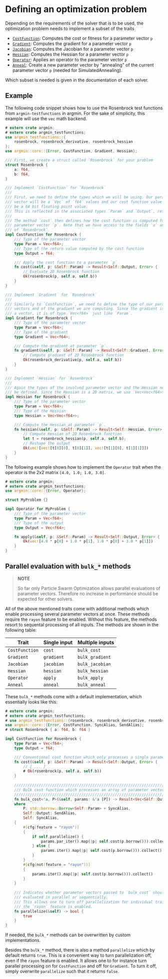 # Defining an optimization problem

Depending on the requirements of the solver that is to be used, the optimization problem needs to implement a subset of the traits

- [`CostFunction`](https://docs.rs/argmin/latest/argmin/core/trait.CostFunction.html): Computes the cost or fitness for a parameter vector `p`
- [`Gradient`](https://docs.rs/argmin/latest/argmin/core/trait.Gradient.html): Computes the gradient for a parameter vector `p`
- [`Jacobian`](https://docs.rs/argmin/latest/argmin/core/trait.Jacobian.html): Computes the Jacobian for a parameter vector `p`
- [`Hessian`](https://docs.rs/argmin/latest/argmin/core/trait.Hessian.html): Computes the Hessian for a parameter vector `p`
- [`Operator`](https://docs.rs/argmin/latest/argmin/core/trait.Operator.html): Applies an operator to the parameter vector `p`
- [`Anneal`](https://docs.rs/argmin/latest/argmin/solver/simulatedannealing/trait.Anneal.html): Create a new parameter vector by "annealing" of the current parameter vector `p` (needed for SimulatedAnnealing).

Which subset is needed is given in the documentation of each solver.

## Example

The following code snippet shows how to use the Rosenbrock test functions from `argmin-testfunctions` in argmin.
For the sake of simplicity, this example will use the `vec` math backend.


```rust
# extern crate argmin;
# extern crate argmin_testfunctions;
use argmin_testfunctions::{
    rosenbrock, rosenbrock_derivative, rosenbrock_hessian
};
use argmin::core::{Error, CostFunction, Gradient, Hessian};

/// First, we create a struct called `Rosenbrock` for your problem
struct Rosenbrock {
    a: f64,
    b: f64,
}

/// Implement `CostFunction` for `Rosenbrock`
///
/// First, we need to define the types which we will be using. Our parameter
/// vector will be a `Vec` of `f64` values and our cost function value will 
/// be a 64 bit floating point value.
/// This is reflected in the associated types `Param` and `Output`, respectively.
///
/// The method `cost` then defines how the cost function is computed for a
/// parameter vector `p`. Note that we have access to the fields `a` and `b`
/// of `Rosenbrock`.
impl CostFunction for Rosenbrock {
    /// Type of the parameter vector
    type Param = Vec<f64>;
    /// Type of the return value computed by the cost function
    type Output = f64;

    /// Apply the cost function to a parameter `p`
    fn cost(&self, p: &Self::Param) -> Result<Self::Output, Error> {
        // Evaluate 2D Rosenbrock function
        Ok(rosenbrock(p, self.a, self.b))
    }
}

/// Implement `Gradient` for `Rosenbrock`
///
/// Similarly to `CostFunction`, we need to define the type of our parameter
/// vectors and of the gradient we are computing. Since the gradient is also
/// a vector, it is of type `Vec<f64>` just like `Param`.
impl Gradient for Rosenbrock {
    /// Type of the parameter vector
    type Param = Vec<f64>;
    /// Type of the gradient
    type Gradient = Vec<f64>;

    /// Compute the gradient at parameter `p`.
    fn gradient(&self, p: &Self::Param) -> Result<Self::Gradient, Error> {
        // Compute gradient of 2D Rosenbrock function
        Ok(rosenbrock_derivative(p, self.a, self.b))
    }
}

/// Implement `Hessian` for `Rosenbrock`
///
/// Again the types of the involved parameter vector and the Hessian needs to
/// be defined. Since the Hessian is a 2D matrix, we use `Vec<Vec<f64>>` here.
impl Hessian for Rosenbrock {
    /// Type of the parameter vector
    type Param = Vec<f64>;
    /// Type of the Hessian
    type Hessian = Vec<Vec<f64>>;

    /// Compute the Hessian at parameter `p`.
    fn hessian(&self, p: &Self::Param) -> Result<Self::Hessian, Error> {
        // Compute Hessian of 2D Rosenbrock function
        let t = rosenbrock_hessian(p, self.a, self.b);
        // Reshape the output
        Ok(vec![vec![t[0][0], t[0][1]], vec![t[1][0], t[1][1]]])
    }
}
```

The following example shows how to implement the `Operator` trait when the operator is the 2x2 matrix `[4.0, 1.0; 1.0, 3.0]`.

```rust
# extern crate argmin;
# extern crate argmin_testfunctions;
use argmin::core::{Error, Operator};

struct MyProblem {}

impl Operator for MyProblem {
    /// Type of the parameter vector
    type Param = Vec<f64>;
    /// Type of the output
    type Output = Vec<f64>;

    fn apply(&self, p: &Self::Param) -> Result<Self::Output, Error> {
        Ok(vec![4.0 * p[0] + 1.0 * p[1], 1.0 * p[0] + 3.0 * p[1]])
    }
}
```

## Parallel evaluation with `bulk_*` methods

> **NOTE**
>
> So far only Particle Swarm Optimization allows parallel evaluations of parameter vectors.
> Therefore no increase in performance should be expected for other solvers. 

All of the above mentioned traits come with additional methods which enable processing several parameter vectors at once.
These methods require the `rayon` feature to be enabled. Without this feature, the methods resort to sequental processing of all inputs.
The methods are shown in the following table:

Trait        | Single input      | Multiple inputs |
-------------|-------------------|-----------------|
`CostFunction` | `cost`              | `bulk_cost`       |
`Gradient`     | `gradient`          | `bulk_gradient`   |
`Jacobian`     | `jacobian`          | `bulk_jacobian`   |
`Hessian`      | `hessian`           | `bulk_hessian`    |
`Operator`     | `apply`             | `bulk_apply`      |
`Anneal`       | `anneal`            | `bulk_anneal`     |

These `bulk_*` methods come with a default implementation, which essentially looks like this:

```rust
# extern crate argmin;
# extern crate argmin_testfunctions;
# use argmin_testfunctions::{rosenbrock, rosenbrock_derivative, rosenbrock_hessian};
use argmin::core::{Error, CostFunction, SyncAlias, SendAlias};
# struct Rosenbrock { a: f64, b: f64 }

impl CostFunction for Rosenbrock {
    type Param = Vec<f64>;
    type Output = f64;

    /// Conventional cost function which only processes a single parameter vector
    fn cost(&self, p: &Self::Param) -> Result<Self::Output, Error> {
        // [ ... ]
        # Ok(rosenbrock(p, self.a, self.b))
    }
    
    ////////////////////////////////////////////////////////////////////////////
    /// Bulk cost function which processes an array of parameter vectors     ///
    ////////////////////////////////////////////////////////////////////////////
    fn bulk_cost<'a, P>(&self, params: &'a [P]) -> Result<Vec<Self::Output>, Error>
    where
        P: std::borrow::Borrow<Self::Param> + SyncAlias,
        Self::Output: SendAlias,
        Self: SyncAlias,
    {
        #[cfg(feature = "rayon")]
        {
            if self.parallelize() {
                params.par_iter().map(|p| self.cost(p.borrow())).collect()
            } else {
                params.iter().map(|p| self.cost(p.borrow())).collect()
            }
        }
        #[cfg(not(feature = "rayon"))]
        {
            params.iter().map(|p| self.cost(p.borrow())).collect()
        }
    }
    
    /// Indicates whether parameter vectors passed to `bulk_cost` should be
    /// evaluated in parallel or sequentially.
    /// This allows one to turn off parallelization for individual traits, even if
    /// the `rayon` feature is enabled.
    fn parallelize(&self) -> bool {
        true
    }
}
```

If needed, the `bulk_*` methods can be overwritten by custom implementations.

Besides the `bulk_*` method, there is also a method `parallelize` which by default returns `true`.
This is a convenient way to turn parallelization off, even if the `rayon` feature is enabled.
It allows one to for instance turn parallel processing on for `CostFunction` and off for `Gradient`. 
To turn it off, simply overwrite `parallelize` such that it returns `false`. 

